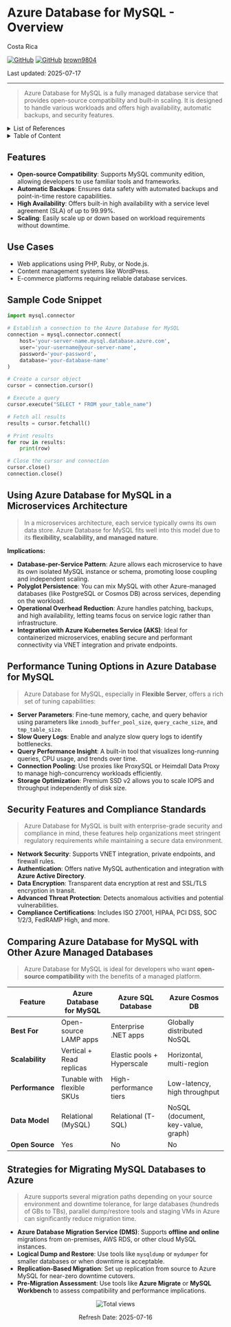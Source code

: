 # Azure Database for MySQL - Overview

Costa Rica

[![GitHub](https://badgen.net/badge/icon/github?icon=github&label)](https://github.com)
[![GitHub](https://img.shields.io/badge/--181717?logo=github&logoColor=ffffff)](https://github.com/)
[brown9804](https://github.com/brown9804)

Last updated: 2025-07-17

----------

> Azure Database for MySQL is a fully managed database service that provides open-source compatibility and built-in scaling. It is designed to handle various workloads and offers high availability, automatic backups, and security features.

<details>
<summary>List of References</summary>

- [Quickstart: Create an instance of Azure Database for MySQL with the Azure portal](https://learn.microsoft.com/en-us/azure/mysql/flexible-server/quickstart-create-server-portal)
- [Best practices for optimal performance of Azure Database for MySQL - Flexible Server](https://learn.microsoft.com/en-us/azure/mysql/flexible-server/concept-performance-best-practices)
- [Azure security baseline for Azure Database for MySQL - Flexible Server](https://learn.microsoft.com/en-us/security/benchmark/azure/baselines/azure-database-for-mysql-flexible-server-security-baseline)
- [Tutorial: Migrate MySQL to Azure Database for MySQL offline using DMS](https://learn.microsoft.com/en-us/azure/dms/tutorial-mysql-azure-mysql-offline-portal)
- [Best Practices for migrating large databases to Azure Database for MySQL](https://techcommunity.microsoft.com/blog/adformysql/best-practices-for-migrating-large-databases-to-azure-database-for-mysql/1362699)

</details>

<details>
<summary>Table of Content</summary>

- [Features](#features)
- [Use Cases](#use-cases)
- [Sample Code Snippet](#sample-code-snippet)
- [Using Azure Database for MySQL in a Microservices Architecture](#using-azure-database-for-mysql-in-a-microservices-architecture)
- [Performance Tuning Options in Azure Database for MySQL](#performance-tuning-options-in-azure-database-for-mysql)
- [Security Features and Compliance Standards](#security-features-and-compliance-standards)
- [Comparing Azure Database for MySQL with Other Azure Managed Databases](#comparing-azure-database-for-mysql-with-other-azure-managed-databases)
- [Strategies for Migrating MySQL Databases to Azure](#strategies-for-migrating-mysql-databases-to-azure)

</details>

## Features

- **Open-source Compatibility**: Supports MySQL community edition, allowing developers to use familiar tools and frameworks.
- **Automatic Backups**: Ensures data safety with automated backups and point-in-time restore capabilities.
- **High Availability**: Offers built-in high availability with a service level agreement (SLA) of up to 99.99%.
- **Scaling**: Easily scale up or down based on workload requirements without downtime.

## Use Cases

- Web applications using PHP, Ruby, or Node.js.
- Content management systems like WordPress.
- E-commerce platforms requiring reliable database services.

## Sample Code Snippet

```python
import mysql.connector

# Establish a connection to the Azure Database for MySQL
connection = mysql.connector.connect(
    host='your-server-name.mysql.database.azure.com',
    user='your-username@your-server-name',
    password='your-password',
    database='your-database-name'
)

# Create a cursor object
cursor = connection.cursor()

# Execute a query
cursor.execute("SELECT * FROM your_table_name")

# Fetch all results
results = cursor.fetchall()

# Print results
for row in results:
    print(row)

# Close the cursor and connection
cursor.close()
connection.close()
```


## Using Azure Database for MySQL in a Microservices Architecture

> In a microservices architecture, each service typically owns its own data store. Azure Database for MySQL fits well into this model due to its **flexibility, scalability, and managed nature**.

**Implications:**
- **Database-per-Service Pattern**: Azure allows each microservice to have its own isolated MySQL instance or schema, promoting loose coupling and independent scaling.
- **Polyglot Persistence**: You can mix MySQL with other Azure-managed databases (like PostgreSQL or Cosmos DB) across services, depending on the workload.
- **Operational Overhead Reduction**: Azure handles patching, backups, and high availability, letting teams focus on service logic rather than infrastructure.
- **Integration with Azure Kubernetes Service (AKS)**: Ideal for containerized microservices, enabling secure and performant connectivity via VNET integration and private endpoints.


## Performance Tuning Options in Azure Database for MySQL

> Azure Database for MySQL, especially in **Flexible Server**, offers a rich set of tuning capabilities:

- **Server Parameters**: Fine-tune memory, cache, and query behavior using parameters like `innodb_buffer_pool_size`, `query_cache_size`, and `tmp_table_size`.
- **Slow Query Logs**: Enable and analyze slow query logs to identify bottlenecks.
- **Query Performance Insight**: A built-in tool that visualizes long-running queries, CPU usage, and trends over time.
- **Connection Pooling**: Use proxies like ProxySQL or Heimdall Data Proxy to manage high-concurrency workloads efficiently.
- **Storage Optimization**: Premium SSD v2 allows you to scale IOPS and throughput independently of disk size.

## Security Features and Compliance Standards

> Azure Database for MySQL is built with enterprise-grade security and compliance in mind, these features help organizations meet stringent regulatory requirements while maintaining a secure data environment.

- **Network Security**: Supports VNET integration, private endpoints, and firewall rules.
- **Authentication**: Offers native MySQL authentication and integration with **Azure Active Directory**.
- **Data Encryption**: Transparent data encryption at rest and SSL/TLS encryption in transit.
- **Advanced Threat Protection**: Detects anomalous activities and potential vulnerabilities.
- **Compliance Certifications**: Includes ISO 27001, HIPAA, PCI DSS, SOC 1/2/3, FedRAMP High, and more.



## Comparing Azure Database for MySQL with Other Azure Managed Databases

> Azure Database for MySQL is ideal for developers who want **open-source compatibility** with the benefits of a managed platform.

| Feature | Azure Database for MySQL | Azure SQL Database | Azure Cosmos DB |
|--------|---------------------------|--------------------|-----------------|
| **Best For** | Open-source LAMP apps | Enterprise .NET apps | Globally distributed NoSQL |
| **Scalability** | Vertical + Read replicas | Elastic pools + Hyperscale | Horizontal, multi-region |
| **Performance** | Tunable with flexible SKUs | High-performance tiers | Low-latency, high throughput |
| **Data Model** | Relational (MySQL) | Relational (T-SQL) | NoSQL (document, key-value, graph) |
| **Open Source** | Yes | No | No |


## Strategies for Migrating MySQL Databases to Azure

> Azure supports several migration paths depending on your source environment and downtime tolerance, for large databases (hundreds of GBs to TBs), parallel dump/restore tools and staging VMs in Azure can significantly reduce migration time.

- **Azure Database Migration Service (DMS)**: Supports **offline and online** migrations from on-premises, AWS RDS, or other cloud MySQL instances.
- **Logical Dump and Restore**: Use tools like `mysqldump` or `mydumper` for smaller databases or when downtime is acceptable.
- **Replication-Based Migration**: Set up replication from source to Azure MySQL for near-zero downtime cutovers.
- **Pre-Migration Assessment**: Use tools like **Azure Migrate** or **MySQL Workbench** to assess compatibility and performance implications.


<!-- START BADGE -->
<div align="center">
  <img src="https://img.shields.io/badge/Total%20views-9-limegreen" alt="Total views">
  <p>Refresh Date: 2025-07-16</p>
</div>
<!-- END BADGE -->
